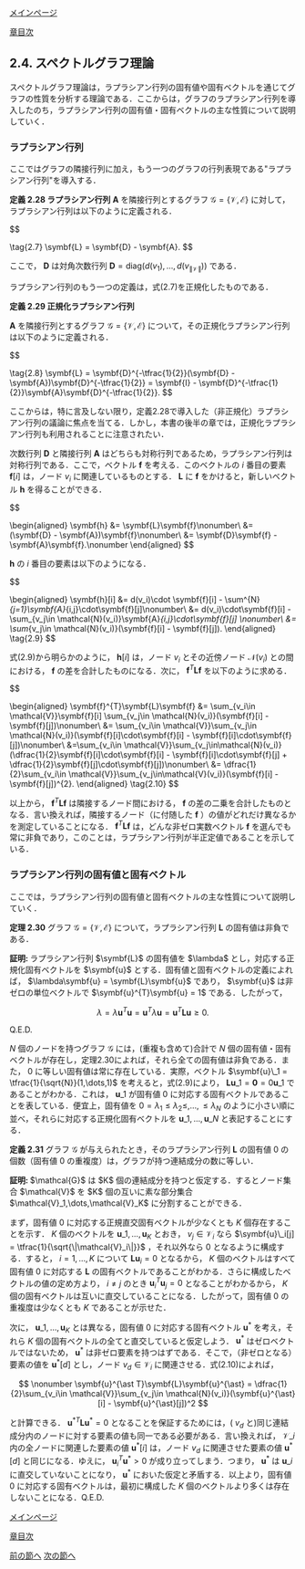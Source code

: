 [メインページ](../../index.markdown)

[章目次](./chap2.md)
## 2.4. スペクトルグラフ理論

スペクトルグラフ理論は，ラプラシアン行列の固有値や固有ベクトルを通じてグラフの性質を分析する理論である．ここからは，グラフのラプラシアン行列を導入したのち，ラプラシアン行列の固有値・固有ベクトルの主な性質について説明していく．

### ラプラシアン行列

ここではグラフの隣接行列に加え，もう一つのグラフの行列表現である"ラプラシアン行列"を導入する． 
<div class="definition">
 
<strong>定義 2.28 ラプラシアン行列</strong>
  $\symbf{A}$ を隣接行列とするグラフ $\mathcal{G} = \left\{\mathcal{V},\mathcal{E}\right\}$ に対して，ラプラシアン行列は以下のように定義される．

 $$
 
\tag{2.7}
    \symbf{L} = \symbf{D} - \symbf{A}. $$
 

ここで， $\symbf{D}$ は対角次数行列 $\symbf{D}=\textrm{diag}(d(v_1),\dots,d(v_{\|\mathcal{V}\|}))$ である． 
</div>
 ラプラシアン行列のもう一つの定義は，式(2.7)を正規化したものである． 
<div class="definition">
 
<strong>定義 2.29 正規化ラプラシアン行列</strong>


 $\symbf{A}$ を隣接行列とするグラフ $\mathcal{G} = \left\{\mathcal{V},\mathcal{E}\right\}$ について，その正規化ラプラシアン行列は以下のように定義される．

 $$
 
\tag{2.8}
    \symbf{L} = \symbf{D}^{-\tfrac{1}{2}}(\symbf{D} - \symbf{A})\symbf{D}^{-\tfrac{1}{2}} = \symbf{I} - \symbf{D}^{-\tfrac{1}{2}}\symbf{A}\symbf{D}^{-\tfrac{1}{2}}. $$
  
</div>
 ここからは，特に言及しない限り，定義2.28で導入した（非正規化）ラプラシアン行列の議論に焦点を当てる．しかし，本書の後半の章では，正規化ラプラシアン行列も利用されることに注意されたい．

次数行列 $\symbf{D}$ と隣接行列 $\symbf{A}$ はどちらも対称行列であるため，ラプラシアン行列は対称行列である．ここで，ベクトル $\symbf{f}$ を考える．このベクトルの $i$ 番目の要素 $\symbf{f}[i]$ は，ノード $v_i$ に関連しているものとする． $\symbf{L}$ に $\symbf{f}$ をかけると，新しいベクトル $\symbf{h}$ を得ることができる．

 

$$

\begin{aligned}
    \symbf{h} &= \symbf{L}\symbf{f}\nonumber\\
    &= (\symbf{D} - \symbf{A})\symbf{f}\nonumber\\
    &= \symbf{D}\symbf{f} - \symbf{A}\symbf{f}.\nonumber
\end{aligned}
$$

 

 $\symbf{h}$ の $i$ 番目の要素は以下のようになる．

 

$$

\begin{aligned}
\symbf{h}[i] &= d(v_i)\cdot \symbf{f}[i] - \sum^{N}_{j=1}\symbf{A}_{i,j}\cdot\symbf{f}[j]\nonumber\\
&= d(v_i)\cdot\symbf{f}[i] - \sum_{v_j\in \mathcal{N}(v_i)}\symbf{A}_{i,j}\cdot\symbf{f}[j] \nonumber\\
&= \sum_{v_j\in \mathcal{N}(v_i)}(\symbf{f}[i] - \symbf{f}[j]).
\end{aligned}
\tag{2.9}
$$

 

式(2.9)から明らかのように， $\symbf{h}[i]$ は，ノード $v_i$ とその近傍ノード $\mathcal{N}(v_i)$ との間における， $\symbf{f}$ の差を合計したものになる．次に， $\symbf{f}^{T}\symbf{L}\symbf{f}$ を以下のように求める．

 

$$

\begin{aligned}
    \symbf{f}^{T}\symbf{L}\symbf{f} &= \sum_{v_i\in \mathcal{V}}\symbf{f}[i] \sum_{v_j\in \mathcal{N}(v_i)}(\symbf{f}[i] - \symbf{f}[j])\nonumber\\
    &= \sum_{v_i\in \mathcal{V}}\sum_{v_j\in \mathcal{N}(v_i)}(\symbf{f}[i]\cdot\symbf{f}[i] - \symbf{f}[i]\cdot\symbf{f}[j])\nonumber\\
    &=\sum_{v_i\in \mathcal{V}}\sum_{v_j\in\mathcal{N}(v_i)}(\dfrac{1}{2}\symbf{f}[i]\cdot\symbf{f}[i] - \symbf{f}[i]\cdot\symbf{f}[j] + \dfrac{1}{2}\symbf{f}[j]\cdot\symbf{f}[j])\nonumber\\
    &= \dfrac{1}{2}\sum_{v_i\in \mathcal{V}}\sum_{v_j\in\mathcal{V}(v_i)}(\symbf{f}[i] - \symbf{f}[j])^{2}.
\end{aligned}
\tag{2.10}
$$

 

以上から， $\symbf{f}^{T}\symbf{L}\symbf{f}$ は隣接するノード間における， $\symbf{f}$ の差の二乗を合計したものとなる．言い換えれば，隣接するノード（に付随した $\symbf{f}$ ）の値がどれだけ異なるかを測定していることになる．  $\symbf{f}^{T}\symbf{L}\symbf{f}$ は，どんな非ゼロ実数ベクトル $\symbf{f}$ を選んでも常に非負であり，このことは，ラプラシアン行列が半正定値であることを示している．

### ラプラシアン行列の固有値と固有ベクトル

ここでは，ラプラシアン行列の固有値と固有ベクトルの主な性質について説明していく． 
<div class="theorem">
 
<strong>定理 2.30</strong>
 グラフ $\mathcal{G} = \left\{\mathcal{V},\mathcal{E}\right\}$ について，ラプラシアン行列 $\symbf{L}$ の固有値は非負である． 
<div class="prf">
<strong>証明: </strong>
 ラプラシアン行列 $\symbf{L}$ の固有値を $\lambda$ とし，対応する正規化固有ベクトルを $\symbf{u}$ とする．固有値と固有ベクトルの定義によれば， $\lambda\symbf{u} = \symbf{L}\symbf{u}$ であり， $\symbf{u}$ は非ゼロの単位ベクトルで $\symbf{u}^{T}\symbf{u} = 1$ である．したがって，

 $$
 \nonumber
    \lambda = \lambda \symbf{u}^{T}\symbf{u} = \symbf{u}^{T}\lambda\symbf{u} = \symbf{u}^{T}\symbf{L}\symbf{u} \geq 0. $$
 

Q.E.D. 
</div>
 
</div>


 $N$ 個のノードを持つグラフ $\mathcal{G}$ には，(重複も含めて)合計で $N$ 個の固有値・固有ベクトルが存在し，定理2.30によれば，それら全ての固有値は非負である．また， $0$ に等しい固有値は常に存在している．実際，ベクトル $\symbf{u}\_1 = \tfrac{1}{\sqrt{N}}(1,\dots,1)$ を考えると，式(2.9)により， $\symbf{L}\symbf{u}\_1 = \symbf{0}=0\symbf{u}\_1$ であることがわかる．これは， $\symbf{u}\_1$ が固有値 $0$ に対応する固有ベクトルであることを表している．便宜上，固有値を $0=\lambda_1\leq\lambda_2\leq,\dots,\leq\lambda_N$ のように小さい順に並べ，それらに対応する正規化固有ベクトルを $\symbf{u}\_1,\dots,\symbf{u}\_N$ と表記することにする． 
<div class="definition">
 
<strong>定義 2.31</strong>
 グラフ $\mathcal{G}$ が与えられたとき，そのラプラシアン行列 $\symbf{L}$ の固有値 $0$ の個数（固有値 $0$ の重複度）は，グラフが持つ連結成分の数に等しい． 
<div class="prf">
<strong>証明: </strong>
  $\mathcal{G}$ は $K$ 個の連結成分を持つと仮定する．するとノード集合 $\mathcal{V}$ を $K$ 個の互いに素な部分集合 $\mathcal{V}_1,\dots,\mathcal{V}_K$ に分割することができる．

まず，固有値 $0$ に対応する正規直交固有ベクトルが少なくとも $K$ 個存在することを示す． $K$ 個のベクトルを $\symbf{u}\_1,\dots,\symbf{u}_K$ とおき， $v_j\in \mathcal{V}_i$ なら $\symbf{u}\_i[j] = \tfrac{1}{\sqrt{\|\mathcal{V}_i\|}}$ ，それ以外なら $0$ となるように構成する．すると， $i=1,\dots,K$ について $\symbf{L}\symbf{u}_i=0$ となるから， $K$ 個のベクトルはすべて固有値 $0$ に対応する $\symbf{L}$ の固有ベクトルであることがわかる．さらに構成したベクトルの値の定め方より， $i\neq j$ のとき $\symbf{u}^T_i \symbf{u}_j = 0$ となることがわかるから， $K$ 個の固有ベクトルは互いに直交していることになる．したがって，固有値 $0$ の重複度は少なくとも $K$ であることが示せた．

次に， $\symbf{u}\_1,\dots,\symbf{u}_K$ とは異なる，固有値 $0$ に対応する固有ベクトル $\symbf{u}^{\ast}$ を考え，それら $K$ 個の固有ベクトルの全てと直交していると仮定しよう． $\symbf{u}^{\ast}$ はゼロベクトルではないため， $\symbf{u}^{\ast}$ は非ゼロ要素を持つはずである．そこで，（非ゼロとなる）要素の値を $\symbf{u}^{\ast}[d]$ とし，ノード $v_d\in \mathcal{V}_i$ に関連させる．式(2.10)によれば，

 $$
 \nonumber
    \symbf{u}^{\ast T}\symbf{L}\symbf{u}^{\ast} = \dfrac{1}{2}\sum_{v_i\in \mathcal{V}}\sum_{v_j\in \mathcal{N}(v_i)}(\symbf{u}^{\ast}[i] - \symbf{u}^{\ast}[j])^2 $$
 

と計算できる． $\symbf{u}^{\ast T}\symbf{L}\symbf{u}^{\ast}=0$ となることを保証するためには，( $v_d$ と)同じ連結成分内のノードに対する要素の値も同一である必要がある．言い換えれば， $\mathcal{V}\_i$ 内の全ノードに関連した要素の値 $\symbf{u}^{\ast}[i]$ は，ノード $v_d$ に関連させた要素の値 $\symbf{u}^{\ast}[d]$ と同じになる．ゆえに， $\symbf{u}^T_i\symbf{u}^{\ast}>0$ が成り立ってしまう．つまり， $\symbf{u}^{\ast}$ は $\symbf{u}\_i$ に直交していないことになり， $\symbf{u}^{\ast}$ においた仮定と矛盾する．以上より，固有値 $0$ に対応する固有ベクトルは，最初に構成した $K$ 個のベクトルより多くは存在しないことになる．Q.E.D. 
</div>
 
</div>



[メインページ](../../index.markdown)

[章目次](./chap2.md)

[前の節へ](./subsection_03.md) [次の節へ](./subsection_05.md)


